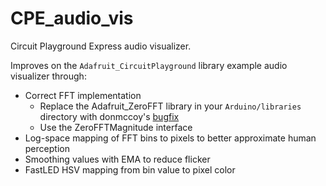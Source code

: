 # CPE_audio_vis
Circuit Playground Express audio visualizer.

Improves on the `Adafruit_CircuitPlayground` library example audio visualizer through:

- Correct FFT implementation
  - Replace the Adafruit_ZeroFFT library in your `Arduino/libraries` directory with donmccoy's [bugfix](https://github.com/donmccoy/Adafruit_ZeroFFT.git)
  - Use the ZeroFFTMagnitude interface
- Log-space mapping of FFT bins to pixels to better approximate human perception
- Smoothing values with EMA to reduce flicker
- FastLED HSV mapping from bin value to pixel color
